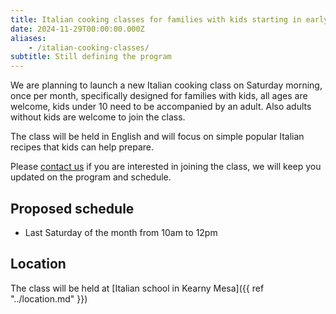 ```yaml
---
title: Italian cooking classes for families with kids starting in early 2025
date: 2024-11-29T00:00:00.000Z
aliases:
    - /italian-cooking-classes/
subtitle: Still defining the program
---
```


We are planning to launch a new Italian cooking class on Saturday morning, once per month, specifically designed for families with kids, all ages are welcome, kids under 10 need to be accompanied by an adult.
Also adults without kids are welcome to join the class.

The class will be held in English and will focus on simple popular Italian recipes that kids can help prepare.

Please [contact us](/contact) if you are interested in joining the class, we will keep you updated on the program and schedule. 

## Proposed schedule

* Last Saturday of the month from 10am to 12pm

## Location

The class will be held at [Italian school in Kearny Mesa]({{ ref "../location.md" }})